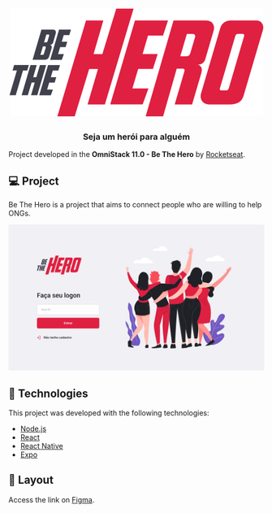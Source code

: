 
<h1 align="center">
<img src="./frontend/src/assets/logo.svg"/>
</h1>

<h3 align="center"> 
	Seja um herói para alguém
</h3> 

Project developed in the **OmniStack 11.0 - Be The Hero** by [Rocketseat](https://github.com/Rocketseat).

## 💻 Project

Be The Hero is a project that aims to connect people who are willing to help ONGs.

<img src="./frontend/src/assets/Login.png"/>

## :rocket: Technologies

This project was developed with the following technologies:

- [Node.js](https://nodejs.org/en/) 
- [React](https://reactjs.org)
- [React Native](https://facebook.github.io/react-native/)
- [Expo](https://expo.io/)

## 🔖 Layout

Access the link on [Figma](https://www.figma.com/file/2C2yvw7jsCOGmaNUDftX9n/Be-The-Hero---OmniStack-11?node-id=0%3A1).
